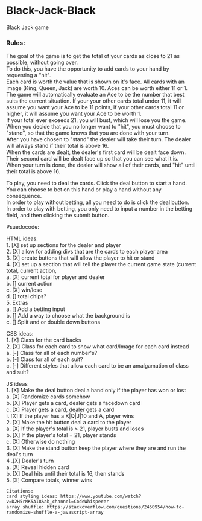 # Black-Jack-Black
Black Jack game

### Rules:  

The goal of the game is to get the total of your cards as close to 21 as possible, without going over.  
To do this, you have the opportunity to add cards to your hand by requesting a "hit".  
Each card is worth the value that is shown on it's face. All cards with an image (King, Queen, Jack) are worth 10. Aces can be worth either 11 or 1.  
    The game will automatically evaluate an Ace to be the number that best suits the current situation. If your your other cards total under 11, it will assume you want your Ace to be 11 points, if your other cards total 11 or higher, it will assume you want your Ace to be worth 1.  
If your total ever exceeds 21, you will bust, which will lose you the game.  
When you decide that you no longer want to "hit", you must choose to "stand", so that the game knows that you are done with your turn.  
After you have chosen to "stand" the dealer will take their turn. The dealer will always stand if their total is above 16.  
When the cards are dealt, the dealer's first card will be dealt face down. Their second card will be dealt face up so that you can see what it is.  
When your turn is done, the dealer will show all of their cards, and "hit" until their total is above 16.  

To play, you need to deal the cards. Click the deal button to start a hand. You can choose to bet on this hand or play a hand without any consequence.  
    In order to play without betting, all you need to do is click the deal button.  
    In order to play with betting, you only need to input a number in the betting field, and then clicking the submit button.  


Psuedocode:  

HTML ideas:  
    1. [X] set up sections for the dealer and player  
    2. [X] allow for adding divs that are the cards to each player area  
    3. [X] create buttons that will allow the player to hit or stand  
    4. [X] set up a section that will tell the player the current game state (current total, current action,  
        a. [X] current total for player and dealer  
        b. [] current action  
        c. [X] win/lose  
        d. [] total chips?    
    5. Extras  
        a. [] Add a betting input  
        b. [] Add a way to choose what the background is  
        c. [] Split and or double down buttons  

CSS ideas:  
    1. [X] Class for the card backs  
    2. [X] Class for each card to show what card/Image for each card instead  
        a. [-] Class for all of each number's?  
        b. [-] Class for all of each suit?  
        c. [-] Different styles that allow each card to be an amalgamation of class and suit?  

JS ideas  
    1. [X] Make the deal button deal a hand only if the player has won or lost  
        a. [X] Randomize cards somehow  
        b. [X] Player gets a card, dealer gets a facedown card  
        c. [X] Player gets a card, dealer gets a card  
            i. [X] If the player has a K|Q|J|10 and A, player wins  
    2. [X] Make the hit button deal a card to the player  
        a. [X] If the player's total is > 21, player busts and loses  
        b. [X] If the player's total = 21, player stands  
        c. [X] Otherwise do nothing  
    3. [X] Make the stand button keep the player where they are and run the deal's turn  
    4 .[X] Dealer's turn  
        a. [X] Reveal hidden card  
        b. [X] Deal hits until their total is 16, then stands  
    5. [X] Compare totals, winner wins  


    Citations:
    card styling ideas: https://www.youtube.com/watch?v=D2H5rMK5AI8&ab_channel=CodeWhisperer  
    array shuffle: https://stackoverflow.com/questions/2450954/how-to-randomize-shuffle-a-javascript-array  